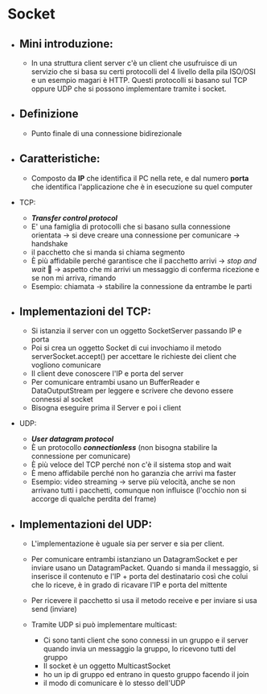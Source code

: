 # Socket
- ## Mini introduzione:
    - In una struttura client server c'è un client che usufruisce di un servizio che si basa su certi protocolli del 4 livello della pila ISO/OSI e un esempio magari è HTTP. Questi protocolli si basano sul TCP oppure UDP che si possono implementare tramite i socket.
- ## Definizione
    - Punto finale di una connessione bidirezionale 
- ## Caratteristiche:
    - Composto da **IP** che identifica il PC nella rete, e dal numero **porta** che identifica l'applicazione che è in esecuzione su quel computer

- TCP:
    - ***Transfer control protocol***
    - E' una famiglia di protocolli che si basano sulla connessione orientata $\to$ si deve creare una connessione per comunicare $\to$ handshake 
    - il pacchetto che si manda si chiama segmento 
    - È più affidabile perché garantisce che il pacchetto arrivi $\to$ *stop and wait* 🛑 $\to$ aspetto che mi arrivi un messaggio di conferma ricezione e se non mi arriva, rimando 
    - Esempio: chiamata $\to$ stabilire la connessione da entrambe le parti 
- ## Implementazioni del TCP:
    - Si istanzia il server con un oggetto SocketServer passando IP e porta
    - Poi si crea un oggetto Socket di cui invochiamo il metodo serverSocket.accept() per accettare le richieste dei client che vogliono comunicare
    - Il client deve conoscere l'IP e porta del server  
    - Per comunicare entrambi usano un BufferReader e DataOutputStream per leggere e scrivere che devono essere connessi al socket 
    - Bisogna eseguire prima il Server e poi i client
    
- UDP:
    - ***User datagram protocol***
    - È un protocollo ***connectionless*** (non bisogna stabilire la connessione per comunicare)
    - È più veloce del TCP perché non c'è il sistema stop and wait 
    - È meno affidabile perché non ho garanzia che arrivi ma faster
    - Esempio: video streaming $\to$ serve più velocità, anche se non arrivano tutti i pacchetti, comunque non influisce (l'occhio non si accorge di qualche perdita del frame)
- ## Implementazioni del UDP:
    - L'implementazione è uguale sia per server e sia per client.
    - Per comunicare entrambi istanziano un DatagramSocket e per inviare usano un DatagramPacket. Quando si manda il messaggio, si inserisce il contenuto e l'IP + porta del destinatario così che colui che lo riceve, è in grado di ricavare l'IP e porta del mittente 
    - Per ricevere il pacchetto si usa il metodo receive e per inviare si usa send (inviare)

    - Tramite UDP si può implementare multicast:
        - Ci sono tanti client che sono connessi in un gruppo e il server quando invia un messaggio la gruppo, lo ricevono tutti del gruppo 
        - Il socket è un oggetto MulticastSocket 
        - ho un ip di gruppo ed entrano in questo gruppo facendo il join 
        - il modo di comunicare è lo stesso dell'UDP 


